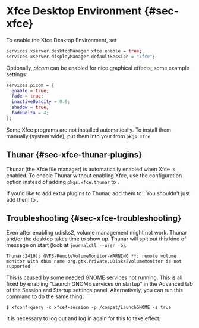 # Xfce Desktop Environment {#sec-xfce}

To enable the Xfce Desktop Environment, set

```nix
services.xserver.desktopManager.xfce.enable = true;
services.xserver.displayManager.defaultSession = "xfce";
```

Optionally, *picom* can be enabled for nice graphical effects, some
example settings:

```nix
services.picom = {
  enable = true;
  fade = true;
  inactiveOpacity = 0.9;
  shadow = true;
  fadeDelta = 4;
};
```

Some Xfce programs are not installed automatically. To install them
manually (system wide), put them into your
[](#opt-environment.systemPackages) from `pkgs.xfce`.

## Thunar {#sec-xfce-thunar-plugins}

Thunar (the Xfce file manager) is automatically enabled when Xfce is
enabled. To enable Thunar without enabling Xfce, use the configuration
option [](#opt-programs.thunar.enable) instead of adding
`pkgs.xfce.thunar` to [](#opt-environment.systemPackages).

If you'd like to add extra plugins to Thunar, add them to
[](#opt-programs.thunar.plugins). You shouldn't just add them to
[](#opt-environment.systemPackages).

## Troubleshooting {#sec-xfce-troubleshooting}

Even after enabling udisks2, volume management might not work. Thunar
and/or the desktop takes time to show up. Thunar will spit out this kind
of message on start (look at `journalctl --user -b`).

```plain
Thunar:2410): GVFS-RemoteVolumeMonitor-WARNING **: remote volume monitor with dbus name org.gtk.Private.UDisks2VolumeMonitor is not supported
```

This is caused by some needed GNOME services not running. This is all
fixed by enabling "Launch GNOME services on startup" in the Advanced
tab of the Session and Startup settings panel. Alternatively, you can
run this command to do the same thing.

```ShellSession
$ xfconf-query -c xfce4-session -p /compat/LaunchGNOME -s true
```

It is necessary to log out and log in again for this to take effect.
